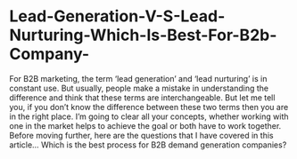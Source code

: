# Lead-Generation-V-S-Lead-Nurturing-Which-Is-Best-For-B2b-Company-
For B2B marketing, the term ‘lead generation’ and ‘lead nurturing’ is in constant use. But usually, people make a mistake in understanding the difference and think that these terms are interchangeable.  But let me tell you, if you don’t know the difference between these two terms then you are in the right place. I’m going to clear all your concepts, whether working with one in the market helps to achieve the goal or both have to work together. Before moving further, here are the questions that I have covered in this article… Which is the best process for B2B demand generation companies?
